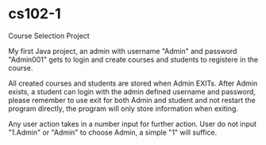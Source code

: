 # cs102-1
Course Selection Project

My first Java project, an admin with username "Admin" and password "Admin001" gets to login and create courses and students to registere in the course.

All created courses and students are stored when Admin EXITs. After Admin exists, a student can login with the admin defined username and password,
please remember to use exit for both Admin and student and not restart the program directly, the program will only store information when exiting.

Any user action takes in a number input for further action. User do not input "1.Admin" or "Admin" to choose Admin, a simple "1" will suffice.
